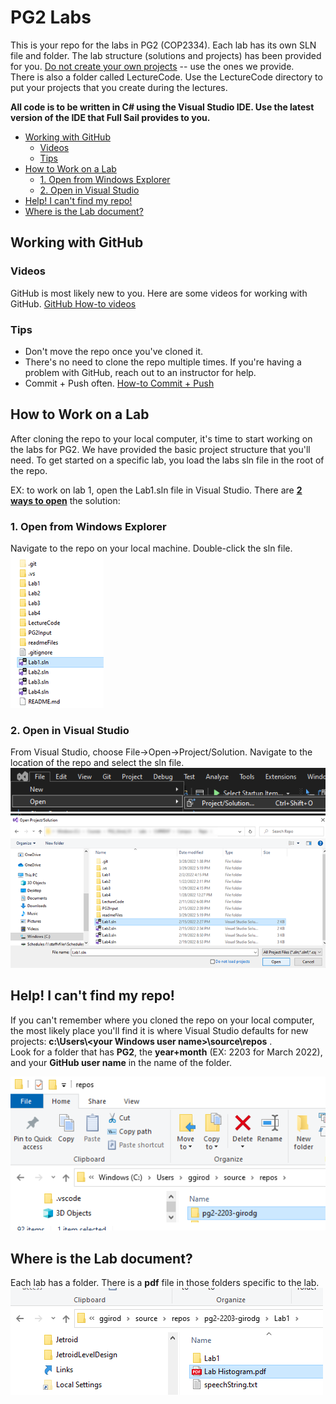 # PG2 Labs
This is your repo for the labs in PG2 (COP2334). Each lab has its own SLN file and folder. The lab structure (solutions and projects) has been provided for you. 
<ins>Do not create your own projects</ins> -- use the ones we provide. <br>There is also a folder called LectureCode. Use the LectureCode directory to put your projects that you 
create during the lectures. 

**All code is to be written in C# using the Visual Studio IDE. Use the latest version of the IDE that Full Sail provides to you.**

<!--TOC-->
  - [Working with GitHub](#working-with-github)
    - [Videos](#videos)
    - [Tips](#tips)
  - [How to Work on a Lab](#how-to-work-on-a-lab)
    - [1. Open from Windows Explorer](#1.-open-from-windows-explorer)
    - [2. Open in Visual Studio](#2.-open-in-visual-studio)
  - [Help! I can't find my repo!](#help-i-cant-find-my-repo)
  - [Where is the Lab document?](#where-is-the-lab-document)
<!--/TOC-->



## Working with GitHub
### Videos
GitHub is most likely new to you. Here are some videos for working with GitHub.
[GitHub How-to videos](https://web.microsoftstream.com/channel/14a0f6f0-cdcf-4e78-8cf6-457ce75462cb)
### Tips
* Don't move the repo once you've cloned it.
* There's no need to clone the repo multiple times. If you're having a problem with GitHub, reach out to an instructor for help.
* Commit + Push often. [How-to Commit + Push](https://web.microsoftstream.com/video/06e01a83-b492-44da-92c3-fea4e3864665)

## How to Work on a Lab
After cloning the repo to your local computer, it's time to start working on the labs for PG2.
We have provided the basic project structure that you'll need. To get started on a specific lab, you load the labs sln file in the root of the repo.

EX: to work on lab 1, open the Lab1.sln file in Visual Studio.
There are <ins>**2 ways to open**</ins> the solution:
### 1. Open from Windows Explorer
Navigate to the repo on your local machine. Double-click the sln file.<br/>
![Sln File](readmeFiles/slnFile.png)
### 2. Open in Visual Studio
From Visual Studio, choose File->Open->Project/Solution. Navigate to the location of the repo and select the sln file.<br/>
![File](readmeFiles/file.png)
![File Open](readmeFiles/fileOpen.png)


## Help! I can't find my repo!
If you can't remember where you cloned the repo on your local computer, the most likely place you'll find it is where Visual Studio 
defaults for new projects:  **c:\Users\\\<your Windows user name>\source\repos** .<br/>Look for a folder that has **PG2**, the **year+month** (EX: 2203 for March 2022), and 
your **GitHub user name** in the name of the folder.<br/>

![Finding My Repo](readmeFiles/findingMyRepo.png)


## Where is the Lab document?
Each lab has a folder. There is a **pdf** file in those folders specific to the lab.<br/>
![Lab Document](readmeFiles/labDocument.png)
